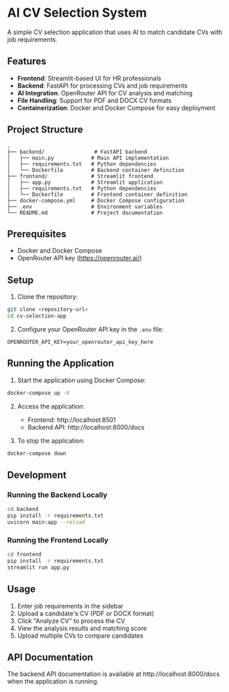 # AI CV Selection System

A simple CV selection application that uses AI to match candidate CVs with job requirements.

## Features

- **Frontend**: Streamlit-based UI for HR professionals
- **Backend**: FastAPI for processing CVs and job requirements
- **AI Integration**: OpenRouter API for CV analysis and matching
- **File Handling**: Support for PDF and DOCX CV formats
- **Containerization**: Docker and Docker Compose for easy deployment

## Project Structure

```
.
├── backend/                # FastAPI backend
│   ├── main.py            # Main API implementation
│   ├── requirements.txt   # Python dependencies
│   └── Dockerfile         # Backend container definition
├── frontend/              # Streamlit frontend
│   ├── app.py             # Streamlit application
│   ├── requirements.txt   # Python dependencies
│   └── Dockerfile         # Frontend container definition
├── docker-compose.yml     # Docker Compose configuration
├── .env                   # Environment variables
└── README.md              # Project documentation
```

## Prerequisites

- Docker and Docker Compose
- OpenRouter API key (https://openrouter.ai/)

## Setup

1. Clone the repository:

```bash
git clone <repository-url>
cd cv-selection-app
```

2. Configure your OpenRouter API key in the `.env` file:

```
OPENROUTER_API_KEY=your_openrouter_api_key_here
```

## Running the Application

1. Start the application using Docker Compose:

```bash
docker-compose up -d
```

2. Access the application:

   - Frontend: http://localhost:8501
   - Backend API: http://localhost:8000/docs

3. To stop the application:

```bash
docker-compose down
```

## Development

### Running the Backend Locally

```bash
cd backend
pip install -r requirements.txt
uvicorn main:app --reload
```

### Running the Frontend Locally

```bash
cd frontend
pip install -r requirements.txt
streamlit run app.py
```

## Usage

1. Enter job requirements in the sidebar
2. Upload a candidate's CV (PDF or DOCX format)
3. Click "Analyze CV" to process the CV
4. View the analysis results and matching score
5. Upload multiple CVs to compare candidates

## API Documentation

The backend API documentation is available at http://localhost:8000/docs when the application is running.
